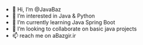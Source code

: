 - 👋 Hi, I’m @JavaBaz
- 👀 I’m interested in Java & Python
- 🌱 I’m currently learning Java Spring Boot
- 💞️ I’m looking to collaborate on basic java projects
- 📫 reach me on aBazgir.ir

<!---
JavaBaz/JavaBaz is a ✨ special ✨ repository because its `README.md` (this file) appears on your GitHub profile.
You can click the Preview link to take a look at your changes.
--->
